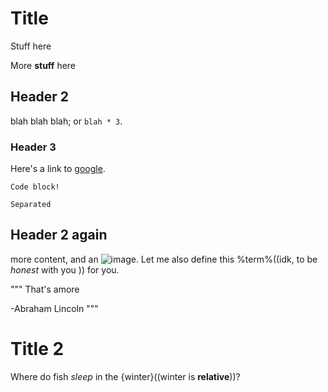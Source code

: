 # Title

Stuff here

More **stuff** here

## Header 2

blah blah blah; or `blah * 3`.

### Header 3

Here's a link to [google](https://google.com).

```
Code block!

Separated
```

## Header 2 again

more content, and an ![image](https://google.com). Let me also define this %term%((idk, to be _honest_ with you )) for you.

"""
That's amore

-Abraham Lincoln
"""

# Title 2

Where do fish _sleep_ in the {winter}((winter is **relative**))?
